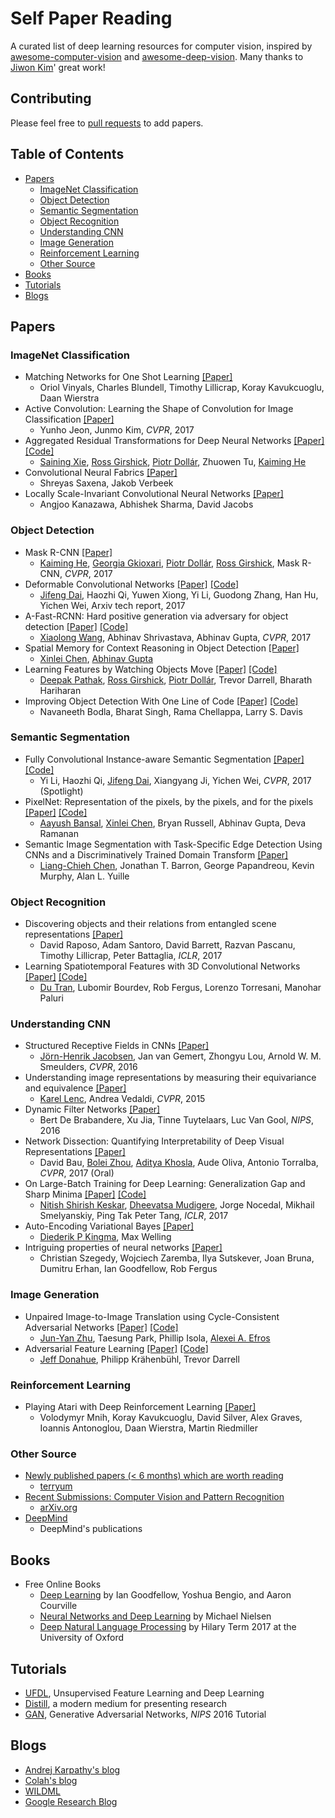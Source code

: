 # Self Paper Reading

A curated list of deep learning resources for computer vision, inspired by [awesome-computer-vision](https://github.com/jbhuang0604/awesome-computer-vision) and [awesome-deep-vision](https://github.com/kjw0612/awesome-deep-vision). Many thanks to [Jiwon Kim](https://github.com/kjw0612)' great work!

## Contributing

Please feel free to [pull requests](https://github.com/wk910930/self-paper-reading/pulls) to add papers.

## Table of Contents

- [Papers](#papers)
  - [ImageNet Classification](#imagenet-classification)
  - [Object Detection](#object-detection)
  - [Semantic Segmentation](#semantic-segmentation)
  - [Object Recognition](#object-recognition)
  - [Understanding CNN](#understanding-cnn)
  - [Image Generation](#image-generation)
  - [Reinforcement Learning](#reinforcement-learning)
  - [Other Source](#other-source)
- [Books](#books)
- [Tutorials](#tutorials)
- [Blogs](#blogs)

## Papers

### ImageNet Classification

* Matching Networks for One Shot Learning [[Paper]](https://arxiv.org/abs/1606.04080)
  * Oriol Vinyals, Charles Blundell, Timothy Lillicrap, Koray Kavukcuoglu, Daan Wierstra
* Active Convolution: Learning the Shape of Convolution for Image Classification [[Paper]](https://arxiv.org/abs/1703.09076)
  * Yunho Jeon, Junmo Kim, *CVPR*, 2017
* Aggregated Residual Transformations for Deep Neural Networks [[Paper]](https://arxiv.org/abs/1611.05431) [[Code]](https://github.com/facebookresearch/ResNeXt)
  * [Saining Xie](http://vcl.ucsd.edu/~sxie/), [Ross Girshick](http://www.rossgirshick.info/), [Piotr Dollár](https://pdollar.github.io/index.html), Zhuowen Tu, [Kaiming He](http://kaiminghe.com/)
* Convolutional Neural Fabrics [[Paper]](https://arxiv.org/abs/1606.02492)
  * Shreyas Saxena, Jakob Verbeek
* Locally Scale-Invariant Convolutional Neural Networks [[Paper]](https://arxiv.org/abs/1412.5104)
  * Angjoo Kanazawa, Abhishek Sharma, David Jacobs


### Object Detection

* Mask R-CNN [[Paper]](https://arxiv.org/abs/1703.06870)
  * [Kaiming He](http://kaiminghe.com/), [Georgia Gkioxari](http://people.eecs.berkeley.edu/~gkioxari/), [Piotr Dollár](https://pdollar.github.io/index.html), [Ross Girshick](http://www.rossgirshick.info/), Mask R-CNN, *CVPR*, 2017
* Deformable Convolutional Networks [[Paper]](https://arxiv.org/abs/1703.06211) [[Code]](https://github.com/msracver/Deformable-ConvNets)
  * [Jifeng Dai](http://www.jifengdai.org/), Haozhi Qi, Yuwen Xiong, Yi Li, Guodong Zhang, Han Hu, Yichen Wei, Arxiv tech report, 2017
* A-Fast-RCNN: Hard positive generation via adversary for object detection [[Paper]](http://abhinavsh.info/papers/pdfs/adversarial_object_detection.pdf) [[Code]](https://github.com/xiaolonw/adversarial-frcnn)
  * [Xiaolong Wang](http://www.cs.cmu.edu/~xiaolonw/), Abhinav Shrivastava, Abhinav Gupta, *CVPR*, 2017
* Spatial Memory for Context Reasoning in Object Detection [[Paper]](https://arxiv.org/abs/1704.04224)
  * [Xinlei Chen](https://www.cs.cmu.edu/~xinleic/index.html), [Abhinav Gupta](http://www.cs.cmu.edu/~abhinavg/)
* Learning Features by Watching Objects Move [[Paper]](https://arxiv.org/abs/1612.06370) [[Code]](https://github.com/pathak22/unsupervised-video)
  * [Deepak Pathak](https://people.eecs.berkeley.edu/~pathak/), [Ross Girshick](http://www.rossgirshick.info/), [Piotr Dollár](https://pdollar.github.io/index.html), Trevor Darrell, Bharath Hariharan
* Improving Object Detection With One Line of Code [[Paper]](https://arxiv.org/abs/1704.04503) [[Code]](https://github.com/bharatsingh430/soft-nms)
  * Navaneeth Bodla, Bharat Singh, Rama Chellappa, Larry S. Davis

### Semantic Segmentation

* Fully Convolutional Instance-aware Semantic Segmentation [[Paper]](https://arxiv.org/abs/1611.07709) [[Code]](https://github.com/daijifeng001/TA-FCN)
  * Yi Li, Haozhi Qi, [Jifeng Dai](http://www.jifengdai.org/), Xiangyang Ji, Yichen Wei, *CVPR*, 2017 (Spotlight)
* PixelNet: Representation of the pixels, by the pixels, and for the pixels [[Paper]](https://arxiv.org/abs/1702.06506) [[Code]](https://github.com/aayushbansal/PixelNet)
  * [Aayush Bansal](http://www.cs.cmu.edu/~aayushb/), [Xinlei Chen](http://www.cs.cmu.edu/~xinleic/), Bryan Russell, Abhinav Gupta, Deva Ramanan
* Semantic Image Segmentation with Task-Specific Edge Detection Using CNNs and a Discriminatively Trained Domain Transform [[Paper]](https://arxiv.org/abs/1511.03328)
  * [Liang-Chieh Chen](http://liangchiehchen.com), Jonathan T. Barron, George Papandreou, Kevin Murphy, Alan L. Yuille

### Object Recognition

* Discovering objects and their relations from entangled scene representations [[Paper]](https://arxiv.org/abs/1702.05068)
  * David Raposo, Adam Santoro, David Barrett, Razvan Pascanu, Timothy Lillicrap, Peter Battaglia, *ICLR*, 2017
* Learning Spatiotemporal Features with 3D Convolutional Networks [[Paper]](https://arxiv.org/abs/1412.0767) [[Code]](https://github.com/facebook/C3D)
  * [Du Tran](http://www.cs.dartmouth.edu/~dutran/), Lubomir Bourdev, Rob Fergus, Lorenzo Torresani, Manohar Paluri

### Understanding CNN

* Structured Receptive Fields in CNNs [[Paper]](https://arxiv.org/abs/1605.02971)
  * [Jörn-Henrik Jacobsen](https://jhjacobsen.github.io), Jan van Gemert, Zhongyu Lou, Arnold W. M. Smeulders, *CVPR*, 2016
* Understanding image representations by measuring their equivariance and equivalence [[Paper]](https://arxiv.org/abs/1411.5908)
  * [Karel Lenc](http://www.robots.ox.ac.uk/~karel/), Andrea Vedaldi, *CVPR*, 2015
* Dynamic Filter Networks [[Paper]](https://arxiv.org/abs/1605.09673)
  * Bert De Brabandere, Xu Jia, Tinne Tuytelaars, Luc Van Gool, *NIPS*, 2016
* Network Dissection: Quantifying Interpretability of Deep Visual Representations [[Paper]](https://arxiv.org/abs/1704.05796)
  * David Bau, [Bolei Zhou](http://people.csail.mit.edu/bzhou/), [Aditya Khosla](http://people.csail.mit.edu/khosla/), Aude Oliva, Antonio Torralba, *CVPR*, 2017 (Oral)
* On Large-Batch Training for Deep Learning: Generalization Gap and Sharp Minima [[Paper]](https://arxiv.org/abs/1609.04836) [[Code]](https://github.com/keskarnitish/large-batch-training)
  * [Nitish Shirish Keskar](http://users.iems.northwestern.edu/~nitish/), [Dheevatsa Mudigere](https://sites.google.com/site/dheevatsa/home), Jorge Nocedal, Mikhail Smelyanskiy, Ping Tak Peter Tang, *ICLR*, 2017
* Auto-Encoding Variational Bayes [[Paper]](https://arxiv.org/abs/1312.6114)
  * [Diederik P Kingma](http://dpkingma.com), Max Welling
* Intriguing properties of neural networks [[Paper]](https://arxiv.org/abs/1312.6199)
  * Christian Szegedy, Wojciech Zaremba, Ilya Sutskever, Joan Bruna, Dumitru Erhan, Ian Goodfellow, Rob Fergus

### Image Generation

* Unpaired Image-to-Image Translation using Cycle-Consistent Adversarial Networks [[Paper]](https://arxiv.org/abs/1703.10593) [[Code]](https://github.com/junyanz/CycleGAN)
  * [Jun-Yan Zhu](http://people.eecs.berkeley.edu/~junyanz/), Taesung Park, Phillip Isola, [Alexei A. Efros](https://people.eecs.berkeley.edu/~efros/)
* Adversarial Feature Learning [[Paper]](https://arxiv.org/abs/1605.09782) [[Code]](https://github.com/jeffdonahue/bigan)
  * [Jeff Donahue](http://jeffdonahue.com), Philipp Krähenbühl, Trevor Darrell

### Reinforcement Learning

* Playing Atari with Deep Reinforcement Learning [[Paper]](https://arxiv.org/abs/1312.5602)
  * Volodymyr Mnih, Koray Kavukcuoglu, David Silver, Alex Graves, Ioannis Antonoglou, Daan Wierstra, Martin Riedmiller

### Other Source

* [Newly published papers (< 6 months) which are worth reading](https://github.com/terryum/awesome-deep-learning-papers#new-papers)
  * [terryum](https://github.com/terryum)
* [Recent Submissions: Computer Vision and Pattern Recognition](https://arxiv.org/list/cs.CV/recent)
  * [arXiv.org](https://arxiv.org/)
* [DeepMind](https://deepmind.com/research/publications/)
  * DeepMind's publications

## Books

* Free Online Books
  * [Deep Learning](http://www.deeplearningbook.org) by Ian Goodfellow, Yoshua Bengio, and Aaron Courville
  * [Neural Networks and Deep Learning](http://neuralnetworksanddeeplearning.com/) by Michael Nielsen
  * [Deep Natural Language Processing](https://github.com/oxford-cs-deepnlp-2017/lectures) by Hilary Term 2017 at the University of Oxford

## Tutorials

* [UFDL](http://deeplearning.stanford.edu/wiki/index.php/UFLDL_Tutorial), Unsupervised Feature Learning and Deep Learning
* [Distill](http://distill.pub), a modern medium for presenting research
* [GAN](https://arxiv.org/abs/1701.00160), Generative Adversarial Networks, *NIPS* 2016 Tutorial

## Blogs

* [Andrej Karpathy's blog](http://karpathy.github.io)
* [Colah's blog](http://colah.github.io)
* [WILDML](http://www.wildml.com)
* [Google Research Blog](https://research.googleblog.com)
